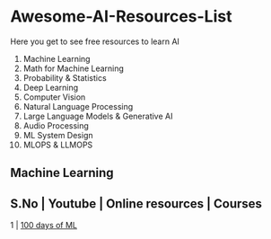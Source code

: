 # Awesome-AI-Resources-List
Here you get to see free resources to learn AI 

1. Machine Learning
2. Math for Machine Learning
3. Probability & Statistics
4. Deep Learning
5. Computer Vision
6. Natural Language Processing
7. Large Language Models & Generative AI
8. Audio Processing
9. ML System Design
10. MLOPS & LLMOPS

## Machine Learning

S.No | Youtube |   Online resources  |  Courses 
------------------------------------------------
1 |  [100 days of ML](https://www.youtube.com/playlist?list=PLKnIA16_Rmvbr7zKYQuBfsVkjoLcJgxHH)
